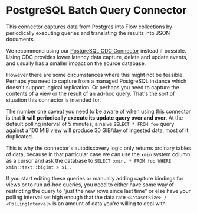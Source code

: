 # PostgreSQL Batch Query Connector

This connector captures data from Postgres into Flow collections by periodically
executing queries and translating the results into JSON documents.

We recommend using our [PostgreSQL CDC Connector](http://go.estuary.dev/source-postgres) instead
if possible. Using CDC provides lower latency data capture, delete and update events, and usually
has a smaller impact on the source database.

However there are some circumstances where this might not be feasible. Perhaps you need
to capture from a managed PostgreSQL instance which doesn't support logical replication.
Or perhaps you need to capture the contents of a view or the result of an ad-hoc query.
That's the sort of situation this connector is intended for.

The number one caveat you need to be aware of when using this connector is that **it will
periodically execute its update query over and over**. At the default polling interval of
5 minutes, a naive `SELECT * FROM foo` query against a 100 MiB view will produce 30 GiB/day
of ingested data, most of it duplicated.

This is why the connector's autodiscovery logic only returns ordinary tables of data, because
in that particular case we can use the `xmin` system column as a cursor and ask the database
to `SELECT xmin, * FROM foo WHERE xmin::text::bigint > $1;`.

If you start editing these queries or manually adding capture bindings for views or to run
ad-hoc queries, you need to either have some way of restricting the query to "just the new
rows since last time" or else have your polling interval set high enough that the data rate
`<DatasetSize> / <PollingInterval>` is an amount of data you're willing to deal with.